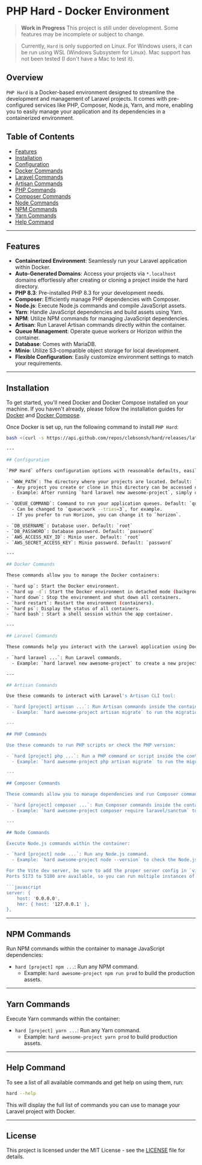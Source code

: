 # PHP Hard - Docker Environment

> **Work in Progress**
> This project is still under development. Some features may be incomplete or subject to change.

> Currently, `Hard` is only supported on Linux. For Windows users, it can be run using WSL (Windows Subsystem for Linux). Mac support has not been tested (I don't have a Mac to test it).

## Overview

`PHP Hard` is a Docker-based environment designed to streamline the development and management of Laravel projects. It comes with pre-configured services like PHP, Composer, Node.js, Yarn, and more, enabling you to easily manage your application and its dependencies in a containerized environment.

## Table of Contents

- [Features](#features)
- [Installation](#installation)
- [Configuration](#configuration)
- [Docker Commands](#docker-commands)
- [Laravel Commands](#laravel-commands)
- [Artisan Commands](#artisan-commands)
- [PHP Commands](#php-commands)
- [Composer Commands](#composer-commands)
- [Node Commands](#node-commands)
- [NPM Commands](#npm-commands)
- [Yarn Commands](#yarn-commands)
- [Help Command](#help-command)

---

## Features

- **Containerized Environment**: Seamlessly run your Laravel application within Docker.
- **Auto-Generated Domains**: Access your projects via `*.localhost` domains effortlessly after creating or cloning a project inside the hard directory.
- **PHP 8.3**: Pre-installed PHP 8.3 for your development needs.
- **Composer**: Efficiently manage PHP dependencies with Composer.
- **Node.js**: Execute Node.js commands and compile JavaScript assets.
- **Yarn**: Handle JavaScript dependencies and build assets using Yarn.
- **NPM**: Utilize NPM commands for managing JavaScript dependencies.
- **Artisan**: Run Laravel Artisan commands directly within the container.
- **Queue Management**: Operate queue workers or Horizon within the container.
- **Database**: Comes with MariaDB.
- **Minio**: Utilize S3-compatible object storage for local development.
- **Flexible Configuration**: Easily customize environment settings to match your requirements.

---

## Installation

To get started, you'll need Docker and Docker Compose installed on your machine. If you haven't already, please follow the installation guides for [Docker](https://docs.docker.com/get-docker/) and [Docker Compose](https://docs.docker.com/compose/install/).

Once Docker is set up, run the following command to install `PHP Hard`:

```bash
bash <(curl -s https://api.github.com/repos/clebsonsh/hard/releases/latest | grep "tag_name" | cut -d '"' -f 4 | xargs -I {} echo "https://raw.githubusercontent.com/clebsonsh/hard/{}/install.sh" | xargs curl -s | bash)

---

## Configuration

`PHP Hard` offers configuration options with reasonable defaults, easily customizable to fit your needs. Modify the settings in `~/.hard/.env` to suit your preferences.

- `WWW_PATH`: The directory where your projects are located. Default: `~/hard`
  - Any project you create or clone in this directory can be accessed on `*.localhost`.
  - Example: After running `hard laravel new awesome-project`, simply open [http://awesome-project.localhost](http://awesome-project.localhost) and it’ll be ready to go!

- `QUEUE_COMMAND`: Command to run your application queues. Default: `queue:work`
  - Can be changed to `queue:work --tries=3`, for example.
  - If you prefer to run Horizon, you can change it to `horizon`.

- `DB_USERNAME`: Database user. Default: `root`
- `DB_PASSWORD`: Database password. Default: `password`
- `AWS_ACCESS_KEY_ID`: Minio user. Default: `root`
- `AWS_SECRET_ACCESS_KEY`: Minio password. Default: `password`

---

## Docker Commands

These commands allow you to manage the Docker containers:

- `hard up`: Start the Docker environment.
- `hard up -d`: Start the Docker environment in detached mode (background).
- `hard down`: Stop the environment and shut down all containers.
- `hard restart`: Restart the environment (containers).
- `hard ps`: Display the status of all containers.
- `hard bash`: Start a shell session within the app container.

---

## Laravel Commands

These commands help you interact with the Laravel application using Docker:

- `hard laravel ...`: Run Laravel commands.
  - Example: `hard laravel new awesome-project` to create a new project inside the `WWW_PATH` directory.

---

## Artisan Commands

Use these commands to interact with Laravel's Artisan CLI tool:

- `hard [project] artisan ...`: Run Artisan commands inside the container.
  - Example: `hard awesome-project artisan migrate` to run the migrations for the `awesome-project`.

---

## PHP Commands

Use these commands to run PHP scripts or check the PHP version:

- `hard [project] php ...`: Run a PHP command or script inside the container.
  - Example: `hard awesome-project php artisan migrate` to run the migrations for `awesome-project`.

---

## Composer Commands

These commands allow you to manage dependencies and run Composer commands within the container:

- `hard [project] composer ...`: Run Composer commands inside the container.
  - Example: `hard awesome-project composer require laravel/sanctum` to install a package.

---

## Node Commands

Execute Node.js commands within the container:

- `hard [project] node ...`: Run any Node.js command.
  - Example: `hard awesome-project node --version` to check the Node.js version.

For the Vite dev server, be sure to add the proper server config in `vite.config.js`.
Ports 5173 to 5180 are available, so you can run multiple instances of the Vite dev server:

```javascript
server: {
    host: '0.0.0.0',
    hmr: { host: '127.0.0.1' },
},
```

---

## NPM Commands

Run NPM commands within the container to manage JavaScript dependencies:

- `hard [project] npm ...`: Run any NPM command.
  - Example: `hard awesome-project npm run prod` to build the production assets.

---

## Yarn Commands

Execute Yarn commands within the container:

- `hard [project] yarn ...`: Run any Yarn command.
  - Example: `hard awesome-project yarn prod` to build production assets.

---

## Help Command

To see a list of all available commands and get help on using them, run:

```bash
hard --help
```

This will display the full list of commands you can use to manage your Laravel project with Docker.

---

## License

This project is licensed under the MIT License - see the [LICENSE](LICENSE) file for details.
